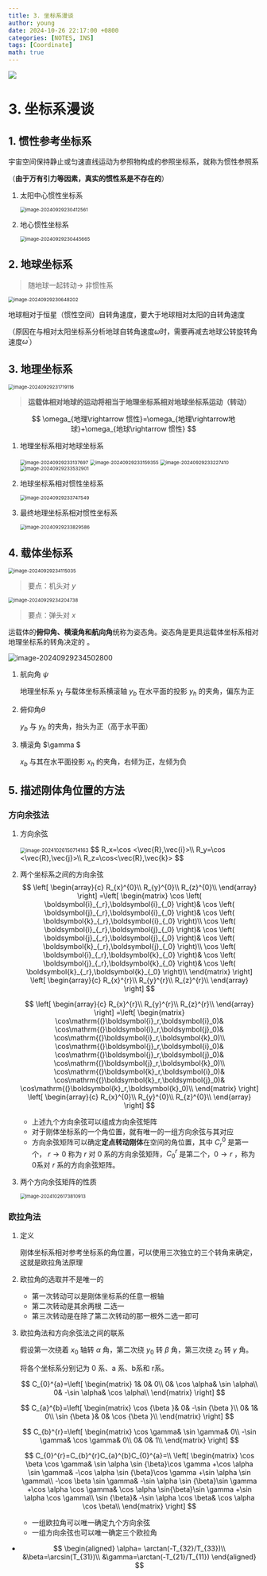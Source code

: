 ```yaml
---
title: 3. 坐标系漫谈
author: young
date: 2024-10-26 22:17:00 +0800
categories: [NOTES, INS]
tags: [Coordinate]
math: true
---
```


![](https://youngfriday-1328789051.cos.ap-beijing.myqcloud.com/Typora/9272c7a45ca9065010237963a2325e4.jpg)

# 3. 坐标系漫谈

## 1. 惯性参考坐标系

宇宙空间保持静止或匀速直线运动为参照物构成的参照坐标系，就称为惯性参照系

（**由于万有引力等因素，真实的惯性系是不存在的**）

1. 太阳中心惯性坐标系

   <img src="https://youngfriday-1328789051.cos.ap-beijing.myqcloud.com/Typora/image-20240929230412561.png" alt="image-20240929230412561" style="zoom:67%;" />

2. 地心惯性坐标系

   <img src="https://youngfriday-1328789051.cos.ap-beijing.myqcloud.com/Typora/image-20240929230445665.png" alt="image-20240929230445665" style="zoom:67%;" />

## 2. 地球坐标系

> 随地球一起转动$\rightarrow$ 非惯性系

<img src="https://youngfriday-1328789051.cos.ap-beijing.myqcloud.com/Typora/image-20240929230648202.png" alt="image-20240929230648202" style="zoom:67%;" />



地球相对于恒星（惯性空间）自转角速度，要大于地球相对太阳的自转角速度

（原因在与相对太阳坐标系分析地球自转角速度$\omega$时，需要再减去地球公转旋转角速度$\omega^{\prime}$）

## 3. 地理坐标系

<img src="https://youngfriday-1328789051.cos.ap-beijing.myqcloud.com/Typora/image-20240929231719116.png" alt="image-20240929231719116" style="zoom:67%;" />

>**运载体相对地球的运动将相当于地理坐标系相对地球坐标系运动（转动）**

$$
\omega_{地理\rightarrow 惯性}=\omega_{地理\rightarrow地球}+\omega_{地球\rightarrow 惯性}
$$

1. 地理坐标系相对地球坐标系

   <img src="https://youngfriday-1328789051.cos.ap-beijing.myqcloud.com/Typora/image-20240929233137697.png" alt="image-20240929233137697" style="zoom:67%;" />

   <img src="https://youngfriday-1328789051.cos.ap-beijing.myqcloud.com/Typora/image-20240929233159355.png" alt="image-20240929233159355" style="zoom:67%;" />

   <img src="https://youngfriday-1328789051.cos.ap-beijing.myqcloud.com/Typora/image-20240929233227410.png" alt="image-20240929233227410" style="zoom:67%;" />

   <img src="https://youngfriday-1328789051.cos.ap-beijing.myqcloud.com/Typora/image-20240929233532901.png" alt="image-20240929233532901" style="zoom:67%;" />

2. 地球坐标系相对惯性坐标系

   <img src="https://youngfriday-1328789051.cos.ap-beijing.myqcloud.com/Typora/image-20240929233747549.png" alt="image-20240929233747549" style="zoom:67%;" />

3. 最终地理坐标系相对惯性坐标系

   <img src="https://youngfriday-1328789051.cos.ap-beijing.myqcloud.com/Typora/image-20240929233829586.png" alt="image-20240929233829586" style="zoom:67%;" />

## 4. 载体坐标系

<img src="https://youngfriday-1328789051.cos.ap-beijing.myqcloud.com/Typora/image-20240929234115035.png" alt="image-20240929234115035" style="zoom:67%;" />

> 要点：机头对 $y$

<img src="https://youngfriday-1328789051.cos.ap-beijing.myqcloud.com/Typora/image-20240929234204738.png" alt="image-20240929234204738" style="zoom:67%;" />

> 要点：弹头对 $x$

运载体的**俯仰角、横滚角和航向角**统称为姿态角。姿态角是更具运载体坐标系相对地理坐标系的转角决定的 。

![image-20240929234502800](https://youngfriday-1328789051.cos.ap-beijing.myqcloud.com/Typora/image-20240929234502800.png)

1. 航向角 $\psi$

   地理坐标系 $y_t$ 与载体坐标系横滚轴 $y_b$ 在水平面的投影 $y_h$ 的夹角，偏东为正

2. 俯仰角$\theta$ 

   $y_b$ 与 $y_h$ 的夹角，抬头为正（高于水平面）

3. 横滚角 $\gamma $

   $x_b$ 与其在水平面投影 $x_h$ 的夹角，右倾为正，左倾为负

## 5. 描述刚体角位置的方法

### 方向余弦法

1. 方向余弦

   <img src="https://youngfriday-1328789051.cos.ap-beijing.myqcloud.com/Typora/image-20241026150714163.png" alt="image-20241026150714163" style="zoom:70%;" />
   $$
   R_x=\cos <\vec{R},\vec{i}>\\
   R_y=\cos <\vec{R},\vec{j}>\\
   R_z=\cos<\vec{R},\vec{k}>
   $$

2. 两个坐标系之间的方向余弦
   $$
   \left[ \begin{array}{c}
   	R_{x}^{0}\\
   	R_{y}^{0}\\
   	R_{z}^{0}\\
   \end{array} \right] =\left[ \begin{matrix}
   	\cos \left( \boldsymbol{i}_{_r},\boldsymbol{i}_{_0} \right)&		\cos \left( \boldsymbol{j}_{_r},\boldsymbol{i}_{_0} \right)&		\cos \left( \boldsymbol{k}_{_r},\boldsymbol{i}_{_0} \right)\\
   	\cos \left( \boldsymbol{i}_{_r},\boldsymbol{j}_{_0} \right)&		\cos \left( \boldsymbol{j}_{_r},\boldsymbol{j}_{_0} \right)&		\cos \left( \boldsymbol{k}_{_r},\boldsymbol{j}_{_0} \right)\\
   	\cos \left( \boldsymbol{i}_{_r},\boldsymbol{k}_{_0} \right)&		\cos \left( \boldsymbol{j}_{_r},\boldsymbol{k}_{_0} \right)&		\cos \left( \boldsymbol{k}_{_r},\boldsymbol{k}_{_0} \right)\\
   \end{matrix} \right] \left[ \begin{array}{c}
   	R_{x}^{r}\\
   	R_{y}^{r}\\
   	R_{z}^{r}\\
   \end{array} \right]
   $$

   $$
   \left[ \begin{array}{c}
   	R_{x}^{r}\\
   	R_{y}^{r}\\
   	R_{z}^{r}\\
   \end{array} \right] =\left[ \begin{matrix}
   	\cos\mathrm{(}\boldsymbol{i}_r,\boldsymbol{i}_0)&		\cos\mathrm{(}\boldsymbol{i}_r,\boldsymbol{j}_0)&		\cos\mathrm{(}\boldsymbol{i}_r,\boldsymbol{k}_0)\\
   	\cos\mathrm{(}\boldsymbol{j}_r,\boldsymbol{i}_0)&		\cos\mathrm{(}\boldsymbol{j}_r,\boldsymbol{j}_0)&		\cos\mathrm{(}\boldsymbol{j}_r,\boldsymbol{k}_0)\\
   	\cos\mathrm{(}\boldsymbol{k}_r,\boldsymbol{i}_0)&		\cos\mathrm{(}\boldsymbol{k}_r,\boldsymbol{j}_0)&		\cos\mathrm{(}\boldsymbol{k}_r,\boldsymbol{k}_0)\\
   \end{matrix} \right] \left[ \begin{array}{c}
   	R_{x}^{0}\\
   	R_{y}^{0}\\
   	R_{z}^{0}\\
   \end{array} \right]
   $$

   - 上述九个方向余弦可以组成方向余弦矩阵
   - 对于刚体坐标系的一个角位置，就有唯一的一组方向余弦与其对应
   - 方向余弦矩阵可以确定**定点转动刚体**在空间的角位置，其中 $C_{r}^{0}$ 是第一个， $r \rightarrow 0$ 称为 $r$ 对 0 系的方向余弦矩阵，$C_{0}^{r}$ 是第二个，$0\rightarrow r$ ，称为0系对 $r$ 系的方向余弦矩阵。

3. 两个方向余弦矩阵的性质

   <img src="https://youngfriday-1328789051.cos.ap-beijing.myqcloud.com/Typora/image-20241026173810913.png" alt="image-20241026173810913" style="zoom:67%;" />

### 欧拉角法

1. 定义

   刚体坐标系相对参考坐标系的角位置，可以使用三次独立的三个转角来确定，这就是欧拉角法原理

2. 欧拉角的选取并不是唯一的

   - 第一次转动可以是刚体坐标系的任意一根轴
   - 第二次转动是其余两根 二选一
   - 第三次转动是在除了第二次转动的那一根外二选一即可

3. 欧拉角法和方向余弦法之间的联系

   假设第一次绕着 $x_0$ 轴转 $\alpha$ 角，第二次绕 $y_0$ 转 $\beta$ 角，第三次绕 $z_0$ 转 $\gamma$ 角。

   将各个坐标系分别记为 0 系、a 系、b系和 r系。

   $$
   C_{0}^{a}=\left[ \begin{matrix}
   	1&		0&		0\\
   	0&		\cos \alpha&		\sin \alpha\\
   	0&		-\sin \alpha&		\cos \alpha\\
   \end{matrix} \right] 
   $$

   $$
   C_{a}^{b}=\left[ \begin{matrix}
   	\cos {\beta }&		0&		-\sin {\beta }\\
   	0&		1&		0\\
   	\sin {\beta }&		0&		\cos {\beta }\\
   \end{matrix} \right]
   $$

   $$
   C_{b}^{r}=\left[ \begin{matrix}
   	\cos \gamma&		\sin \gamma&		0\\
   	-\sin \gamma&		\cos \gamma&		0\\
   	0&		0&		1\\
   \end{matrix} \right]
   $$

   $$
   C_{0}^{r}=C_{b}^{r}C_{a}^{b}C_{0}^{a}=\\
   \left[ \begin{matrix}
   	\cos \beta \cos \gamma&		\sin \alpha \sin {\beta}\cos \gamma +\cos \alpha \sin \gamma&		-\cos \alpha \sin {\beta}\cos \gamma +\sin \alpha \sin \gamma\\
   	-\cos \beta \sin \gamma&		-\sin \alpha \sin {\beta}\sin \gamma +\cos \alpha \cos \gamma&		\cos \alpha \sin{\beta}\sin \gamma +\sin \alpha \cos \gamma\\
   	\sin {\beta}&		-\sin \alpha \cos \beta&		\cos \alpha \cos \beta\\
   \end{matrix} \right]
   $$

   - 一组欧拉角可以唯一确定九个方向余弦
   - 一组方向余弦也可以唯一确定三个欧拉角
 - 
   $$
   \begin{aligned}
   \alpha= \arctan(-T_{32}/T_{33})\\
   &\beta=\arcsin(T_{31})\\
   &\gamma=\arctan(-T_{21}/T_{11})
   \end{aligned}
   $$

